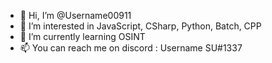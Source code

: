 - 👋 Hi, I’m @Username00911
- 👀 I’m interested in JavaScript, CSharp, Python, Batch, CPP
- 🌱 I’m currently learning OSINT
- 📫 You can reach me on discord : Username SU#1337

